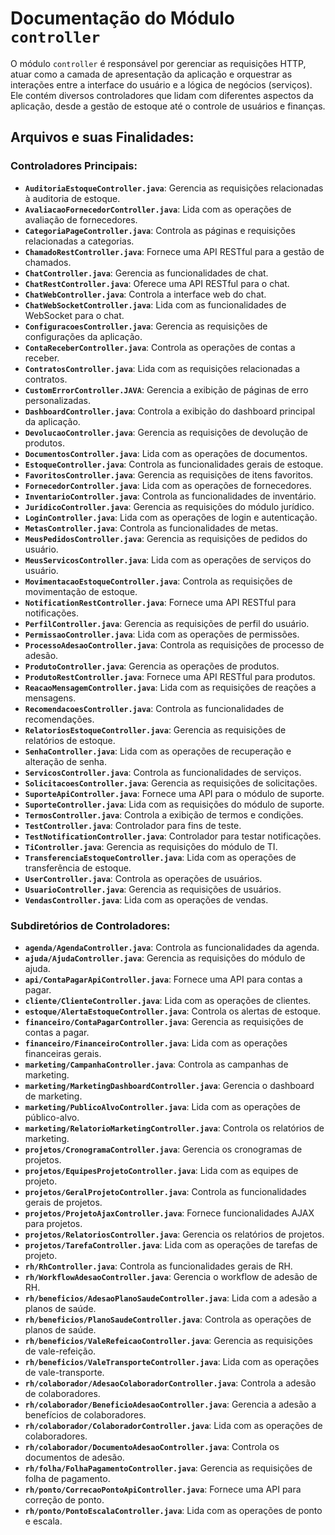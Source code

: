 # Documentação do Módulo `controller`

O módulo `controller` é responsável por gerenciar as requisições HTTP, atuar como a camada de apresentação da aplicação e orquestrar as interações entre a interface do usuário e a lógica de negócios (serviços). Ele contém diversos controladores que lidam com diferentes aspectos da aplicação, desde a gestão de estoque até o controle de usuários e finanças.

## Arquivos e suas Finalidades:

### Controladores Principais:

*   **`AuditoriaEstoqueController.java`**: Gerencia as requisições relacionadas à auditoria de estoque.
*   **`AvaliacaoFornecedorController.java`**: Lida com as operações de avaliação de fornecedores.
*   **`CategoriaPageController.java`**: Controla as páginas e requisições relacionadas a categorias.
*   **`ChamadoRestController.java`**: Fornece uma API RESTful para a gestão de chamados.
*   **`ChatController.java`**: Gerencia as funcionalidades de chat.
*   **`ChatRestController.java`**: Oferece uma API RESTful para o chat.
*   **`ChatWebController.java`**: Controla a interface web do chat.
*   **`ChatWebSocketController.java`**: Lida com as funcionalidades de WebSocket para o chat.
*   **`ConfiguracoesController.java`**: Gerencia as requisições de configurações da aplicação.
*   **`ContaReceberController.java`**: Controla as operações de contas a receber.
*   **`ContratosController.java`**: Lida com as requisições relacionadas a contratos.
*   **`CustomErrorController.JAVA`**: Gerencia a exibição de páginas de erro personalizadas.
*   **`DashboardController.java`**: Controla a exibição do dashboard principal da aplicação.
*   **`DevolucaoController.java`**: Gerencia as requisições de devolução de produtos.
*   **`DocumentosController.java`**: Lida com as operações de documentos.
*   **`EstoqueController.java`**: Controla as funcionalidades gerais de estoque.
*   **`FavoritosController.java`**: Gerencia as requisições de itens favoritos.
*   **`FornecedorController.java`**: Lida com as operações de fornecedores.
*   **`InventarioController.java`**: Controla as funcionalidades de inventário.
*   **`JuridicoController.java`**: Gerencia as requisições do módulo jurídico.
*   **`LoginController.java`**: Lida com as operações de login e autenticação.
*   **`MetasController.java`**: Controla as funcionalidades de metas.
*   **`MeusPedidosController.java`**: Gerencia as requisições de pedidos do usuário.
*   **`MeusServicosController.java`**: Lida com as operações de serviços do usuário.
*   **`MovimentacaoEstoqueController.java`**: Controla as requisições de movimentação de estoque.
*   **`NotificationRestController.java`**: Fornece uma API RESTful para notificações.
*   **`PerfilController.java`**: Gerencia as requisições de perfil do usuário.
*   **`PermissaoController.java`**: Lida com as operações de permissões.
*   **`ProcessoAdesaoController.java`**: Controla as requisições de processo de adesão.
*   **`ProdutoController.java`**: Gerencia as operações de produtos.
*   **`ProdutoRestController.java`**: Fornece uma API RESTful para produtos.
*   **`ReacaoMensagemController.java`**: Lida com as requisições de reações a mensagens.
*   **`RecomendacoesController.java`**: Controla as funcionalidades de recomendações.
*   **`RelatoriosEstoqueController.java`**: Gerencia as requisições de relatórios de estoque.
*   **`SenhaController.java`**: Lida com as operações de recuperação e alteração de senha.
*   **`ServicosController.java`**: Controla as funcionalidades de serviços.
*   **`SolicitacoesController.java`**: Gerencia as requisições de solicitações.
*   **`SuporteApiController.java`**: Fornece uma API para o módulo de suporte.
*   **`SuporteController.java`**: Lida com as requisições do módulo de suporte.
*   **`TermosController.java`**: Controla a exibição de termos e condições.
*   **`TestController.java`**: Controlador para fins de teste.
*   **`TestNotificationController.java`**: Controlador para testar notificações.
*   **`TiController.java`**: Gerencia as requisições do módulo de TI.
*   **`TransferenciaEstoqueController.java`**: Lida com as operações de transferência de estoque.
*   **`UserController.java`**: Controla as operações de usuários.
*   **`UsuarioController.java`**: Gerencia as requisições de usuários.
*   **`VendasController.java`**: Lida com as operações de vendas.

### Subdiretórios de Controladores:

*   **`agenda/AgendaController.java`**: Controla as funcionalidades da agenda.
*   **`ajuda/AjudaController.java`**: Gerencia as requisições do módulo de ajuda.
*   **`api/ContaPagarApiController.java`**: Fornece uma API para contas a pagar.
*   **`cliente/ClienteController.java`**: Lida com as operações de clientes.
*   **`estoque/AlertaEstoqueController.java`**: Controla os alertas de estoque.
*   **`financeiro/ContaPagarController.java`**: Gerencia as requisições de contas a pagar.
*   **`financeiro/FinanceiroController.java`**: Lida com as operações financeiras gerais.
*   **`marketing/CampanhaController.java`**: Controla as campanhas de marketing.
*   **`marketing/MarketingDashboardController.java`**: Gerencia o dashboard de marketing.
*   **`marketing/PublicoAlvoController.java`**: Lida com as operações de público-alvo.
*   **`marketing/RelatorioMarketingController.java`**: Controla os relatórios de marketing.
*   **`projetos/CronogramaController.java`**: Gerencia os cronogramas de projetos.
*   **`projetos/EquipesProjetoController.java`**: Lida com as equipes de projeto.
*   **`projetos/GeralProjetoController.java`**: Controla as funcionalidades gerais de projetos.
*   **`projetos/ProjetoAjaxController.java`**: Fornece funcionalidades AJAX para projetos.
*   **`projetos/RelatoriosController.java`**: Gerencia os relatórios de projetos.
*   **`projetos/TarefaController.java`**: Lida com as operações de tarefas de projeto.
*   **`rh/RhController.java`**: Controla as funcionalidades gerais de RH.
*   **`rh/WorkflowAdesaoController.java`**: Gerencia o workflow de adesão de RH.
*   **`rh/beneficios/AdesaoPlanoSaudeController.java`**: Lida com a adesão a planos de saúde.
*   **`rh/beneficios/PlanoSaudeController.java`**: Controla as operações de planos de saúde.
*   **`rh/beneficios/ValeRefeicaoController.java`**: Gerencia as requisições de vale-refeição.
*   **`rh/beneficios/ValeTransporteController.java`**: Lida com as operações de vale-transporte.
*   **`rh/colaborador/AdesaoColaboradorController.java`**: Controla a adesão de colaboradores.
*   **`rh/colaborador/BeneficioAdesaoController.java`**: Gerencia a adesão a benefícios de colaboradores.
*   **`rh/colaborador/ColaboradorController.java`**: Lida com as operações de colaboradores.
*   **`rh/colaborador/DocumentoAdesaoController.java`**: Controla os documentos de adesão.
*   **`rh/folha/FolhaPagamentoController.java`**: Gerencia as requisições de folha de pagamento.
*   **`rh/ponto/CorrecaoPontoApiController.java`**: Fornece uma API para correção de ponto.
*   **`rh/ponto/PontoEscalaController.java`**: Lida com as operações de ponto e escala.